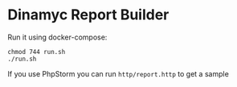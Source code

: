 # Dinamyc Report Builder
Run it using docker-compose:

```shell script
chmod 744 run.sh 
./run.sh
```

If you use PhpStorm you can run `http/report.http` to get a sample 